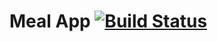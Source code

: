 # Meal App [![Build Status](https://travis-ci.org/bhosun/Mealapp.svg?branch=develop)](https://travis-ci.org/bhosun/Mealapp)
